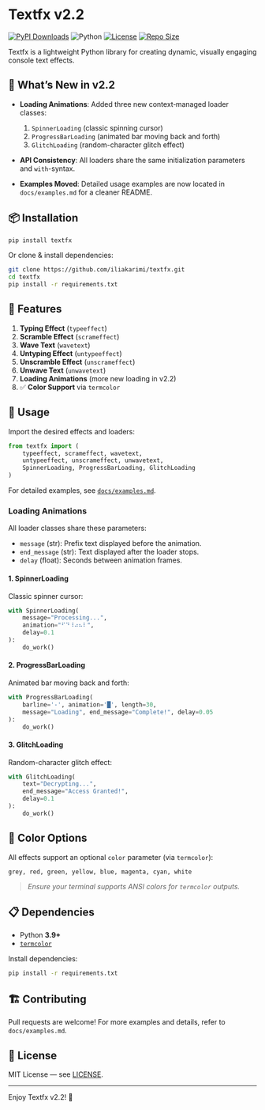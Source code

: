 # Textfx v2.2

[![PyPI Downloads](https://static.pepy.tech/badge/textfx)](https://pepy.tech/project/textfx)
![Python](https://img.shields.io/badge/python-3.9%2B-blue)
[![License](https://img.shields.io/github/license/iliakarimi/textfx)](https://github.com/iliakarimi/textfx/blob/main/LICENSE)
[![Repo Size](https://img.shields.io/github/repo-size/iliakarimi/textfx)](https://github.com/iliakarimi/textfx)

Textfx is a lightweight Python library for creating dynamic, visually engaging console text effects.

## 🚀 What’s New in v2.2

* **Loading Animations**: Added three new context‑managed loader classes:

  1. `SpinnerLoading` (classic spinning cursor)
  2. `ProgressBarLoading` (animated bar moving back and forth)
  3. `GlitchLoading` (random-character glitch effect)
* **API Consistency**: All loaders share the same initialization parameters and `with`-syntax.
* **Examples Moved**: Detailed usage examples are now located in `docs/examples.md` for a cleaner README.

## 📦 Installation

```bash
pip install textfx
```

Or clone & install dependencies:

```bash
git clone https://github.com/iliakarimi/textfx.git
cd textfx
pip install -r requirements.txt
```

## 🎨 Features

1. **Typing Effect** (`typeeffect`)
2. **Scramble Effect** (`scrameffect`)
3. **Wave Text** (`wavetext`)
4. **Untyping Effect** (`untypeeffect`)
5. **Unscramble Effect** (`unscrameffect`)
6. **Unwave Text** (`unwavetext`)
7. **Loading Animations** (more new loading in v2.2)
8. ✅ **Color Support** via `termcolor`

## 🚀 Usage

Import the desired effects and loaders:

```python
from textfx import (
    typeeffect, scrameffect, wavetext,
    untypeeffect, unscrameffect, unwavetext,
    SpinnerLoading, ProgressBarLoading, GlitchLoading
)
```

For detailed examples, see [`docs/examples.md`](docs/examples.md).

### Loading Animations

All loader classes share these parameters:

* `message` (str): Prefix text displayed before the animation.
* `end_message` (str): Text displayed after the loader stops.
* `delay` (float): Seconds between animation frames.

#### 1. SpinnerLoading

Classic spinner cursor:

```python
with SpinnerLoading(
    message="Processing...",
    animation="⠋⠙⠸⠴⠦⠇",
    delay=0.1
):
    do_work()
```

#### 2. ProgressBarLoading

Animated bar moving back and forth:

```python
with ProgressBarLoading(
    barline='-', animation='█', length=30,
    message="Loading", end_message="Complete!", delay=0.05
):
    do_work()
```

#### 3. GlitchLoading

Random-character glitch effect:

```python
with GlitchLoading(
    text="Decrypting...",
    end_message="Access Granted!",
    delay=0.1
):
    do_work()
```

## 🎨 Color Options

All effects support an optional `color` parameter (via `termcolor`):

```
grey, red, green, yellow, blue, magenta, cyan, white
```

> *Ensure your terminal supports ANSI colors for `termcolor` outputs.*

## 📋 Dependencies

* Python **3.9+**
* [`termcolor`](https://pypi.org/project/termcolor/)

Install dependencies:

```bash
pip install -r requirements.txt
```

## 🏗️ Contributing

Pull requests are welcome! For more examples and details, refer to `docs/examples.md`.

## 📄 License

MIT License — see [LICENSE](LICENSE).

---

Enjoy Textfx v2.2! 🎉
